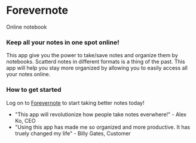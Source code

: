 # Forevernote
Online notebook
### Keep all your notes in one spot online!

This app give you the power to take/save notes and organize them by notebooks.
Scatterd notes in different formats is a thing of the past.
This app will help you stay more organized by allowing you to easily access all your notes online.

### How to get started 
Log on to [Forevernote](https://alex-forevernote.herokuapp.com/) to start taking better notes today!

* "This app will revolutionize how people take notes everwhere!" - Alex Ko, CEO
* "Using this app has made me so organized and more productive. It has truely changed my life" - Billy Gates, Customer